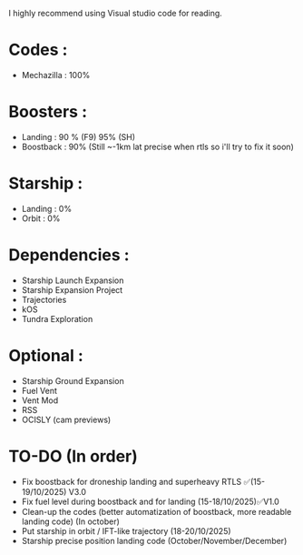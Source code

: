 I highly recommend using Visual studio code for reading.
# Codes : 
 - Mechazilla : 100%
# Boosters :
 - Landing : 90 % (F9) 95% (SH)
 - Boostback : 90% (Still ~-1km lat precise when rtls so i'll try to fix it soon)
# Starship :
 - Landing : 0%
 - Orbit : 0%

 # Dependencies :
 - Starship Launch Expansion 
 - Starship Expansion Project 
 - Trajectories
 - kOS
 - Tundra Exploration


# Optional :
- Starship Ground Expansion
- Fuel Vent
- Vent Mod 
- RSS
- OCISLY (cam previews)


# TO-DO (In order)
- Fix boostback for droneship landing and superheavy RTLS ✅(15-19/10/2025) V3.0
- Fix fuel level during boostback and for landing (15-18/10/2025)✅V1.0
- Clean-up the codes (better automatization of boostback, more readable landing code) (In october)  
- Put starship in orbit / IFT-like trajectory (18-20/10/2025)
- Starship precise position landing code (October/November/December)
